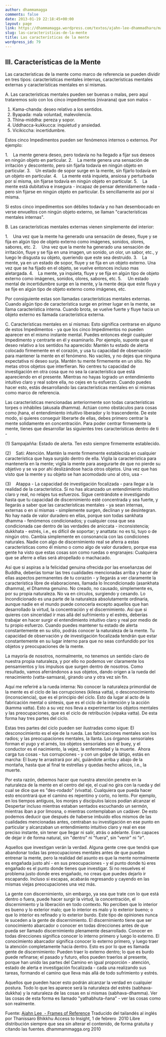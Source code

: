 ```yaml
---
author: dhammamagga
comments: false
date: 2013-01-19 22:18:45+00:00
layout: page
link: https://dhammamagga.wordpress.com/textos/ajahn-lee-dhammadharo/marcos-de-referencia/marcos-de-referencia/las-caracteristicas-de-la-mente/
slug: las-caracteristicas-de-la-mente
title: Las características de la mente
wordpress_id: 79
---
```


## III. Características de la Mente


Las características de la mente como marco de referencia se pueden dividir en tres tipos: características mentales internas, características mentales externas y características mentales en sí mismas.

A. Las características mentales pueden ser buenas o malas, pero aquí trataremos solo con los cinco impedimentos (nivarana) que son malos -

1. Kama-chanda: deseo relativo a los sentidos.
2. Byapada: mala voluntad, malevolencia.
3. Thina-middha: pereza y sopor.
4. Uddhacca-kukkucca: inquietud y ansiedad.
5. Vicikiccha: incertidumbre.

Estos cinco Impedimentos pueden ser fenómenos internos o externos. Por ejemplo:

1.    La mente genera deseo, pero todavía no ha llegado a fijar sus deseos en ningún objeto en particular.
2.    La mente genera una sensación de irritación y descontento, pero sin fijarla todavía en ningún objeto en particular.
3.    Un estado de sopor surge en la mente, sin fijarlo todavía en un objeto en particular.
4.    La mente está inquieta, ansiosa y perturbada por sí misma, sin fijarse todavía en ningún objeto en particular.
5.    La mente está dubitativa e insegura - incapaz de pensar detenidamente nada - pero sin fijarse en ningún objeto en particular. Es sencillamente así por sí misma.

Si estos cinco impedimentos son débiles todavía y no han desembocado en verse envueltos con ningún objeto externo, se llaman "características mentales internas".

B. Las características mentales externas vienen simplemente del interior:

1.    Una vez que la mente ha generado una sensación de deseo, fluye y se fija en algún tipo de objeto externo como imágenes, sonidos, olores, sabores, etc.
2.    Una vez que la mente ha generado una sensación de irritación, fluye y se fija en una imagen, un sonido, un olor, un sabor, etc., y luego le disgusta su objeto, queriendo que este sea destruido.
3.    La mente, ya en un estado de sopor, fluye y se fija en un objeto externo. Una vez que se ha fijado en el objeto, se vuelve entonces incluso mas aletargada.
4.    La mente, ya inquieta, fluye y se fija en algún tipo de objeto externo como imágenes, sonidos, olores, sabores, etc.
5.     Un estado mental de incertidumbre surge en la mente, y la mente deja que este fluya y se fije en algún tipo de objeto externo como imágenes, etc.

Por consiguiente estas son llamadas características mentales externas. Cuando algún tipo de característica surge en primer lugar en la mente, se llama característica interna. Cuando brota, se vuelve fuerte y fluye hacia un objeto externo es llamada característica externa.

C. Características mentales en sí mismas: Esto significa centrarse en alguno de estos Impedimentos - ya que los cinco Impedimentos no pueden aparecer en el mismo instante mental. Puedes entonces elegir cualquier Impedimento y centrarte en él y examinarlo. Por ejemplo, suponte que el deseo relativo a los sentidos ha aparecido: Mantén tu estado de alerta colocado firmemente en el corazón, y usa tu capacidad de observación para mantener la mente en el fenómeno. No vaciles, y no dejes que ninguna expectativa ni deseo surja. Mantén tu mente firmemente en un sitio. No metas otros objetos que interfieran. No centres tu capacidad de investigación en otra cosa que no sea la característica que está apareciendo en el presente. Mientras no hayas logrado un entendimiento intuitivo claro y real sobre ella, no cejes en tu esfuerzo. Cuando puedes hacer esto, estás desarrollando las características mentales en sí mismas como marco de referencia.

Las características mencionadas anteriormente son todas características torpes o inhábiles (akusala dhamma). Actúan como obstáculos para cosas como jhana, el entendimiento intuitivo liberador y lo trascendente. De este modo, si quieres conseguir liberarte de ellas, debes primero centrar la mente solidamente en concentración. Para poder centrar firmemente la mente, tienes que desarrollar las siguientes tres características dentro de ti -

(1) Sampajañña: Estado de alerta. Ten esto siempre firmemente establecido.

(2)    Sati: Atención. Mantén la mente firmemente establecida en cualquier característica que haya surgido dentro de ella. Vigila la característica para mantenerla en la mente; vigila la mente para asegurarte de que no pierde su objetivo y se va por ahí deslizándose hacia otros objetos. Una vez que has visto que la mente y su objeto se han acomodado uno al otro, usa -

(3)    Atappa - La capacidad de investigación focalizada - para llegar a la realidad de la característica. Si no has alcanzado un entendimiento intuitivo claro y real, no relajes tus esfuerzos. Sigue centrándote e investigando hasta que tu capacidad de discernimiento esté concentrada y sea fuerte, y llegarás a saber que las características mentales - ya sean internas, externas o en sí mismas - simplemente surgen, declinan y se desintegran. No hay nada de valor duradero en ellas, porque son todas sankhata dhamma - fenómenos condicionados; y cualquier cosa que sea condicionada cae dentro de las verdades de aniccata - inconsistencia; dukkhata - estrés, i.e., es difícil de soportar; y anattata: no es tú, tuyo o de ningún otro. Cambia simplemente en consonancia con las condiciones naturales. Nadie con algo de discernimiento real se aferra a estas características como él mismo o como algo de valor duradero, porque esa gente ha visto que estas cosas son como ruedas o engranajes: Cualquiera que se aferre a ellas será atropellado o machacado.

Así que si aspiras a la felicidad genuina ofrecida por las enseñanzas del Buddha, deberías tomar las tres cualidades mencionadas arriba y hacer de ellas aspectos permanentes de tu corazón - y llegarás a ver claramente la característica libre de elaboraciones, llamada lo Incondicionado (asankhata dhamma), el Dhamma genuino. No creado, no causado, simplemente es, por su propia naturaleza. No va en círculos, surgiendo y cesando. Lo Incondicionado es una parte de la naturaleza absolutamente ordinaria, aunque nadie en el mundo puede conocerla excepto aquellos que han desarrollado la virtud, la concentración y el discernimiento. Así que si quieres con sinceridad ir mas allá del sufrimiento y el estrés, deberías trabajar en hacer surgir el entendimiento intuitivo claro y real por medio de tu propio esfuerzo. Cuando puedes mantener tu estado de alerta constantemente en su sitio, podrás conocer la naturaleza de la mente. Tu capacidad de observación y de investigación focalizada tendrán que estar constantemente en su lugar interno para que no seas confundido por los objetos y preocupaciones de la mente.

La mayoría de nosotros, normalmente, no tenemos un sentido claro de nuestra propia naturaleza, y por ello no podemos ver claramente los pensamientos y los impulsos que surgen dentro de nosotros. Como resultado, vamos aferrándonos a sus objetos, dando origen a la rueda del renacimiento (vatta-samsara), girando una y otra vez sin fin.

Aquí me referiré a la rueda interna: No conocer la naturaleza primordial de la mente es el ciclo de las corrupciones (kilesa vatta), o desconocimiento (inconsciencia), que es el principio del ciclo. Esto da lugar al acto de la fabricación mental o síntesis, que es el ciclo de la intención y la acción (kamma vatta). Esto a su vez nos lleva a experimentar los objetos mentales y las preocupaciones, que es el ciclo de retribución (vipaka vatta). De esta forma hay tres partes del ciclo.

Estas tres partes del ciclo pueden ser ilustradas como sigue: El desconocimiento es el eje de la rueda. Las fabricaciones mentales son los radios; y las preocupaciones mentales, la llanta. Los órganos sensoriales forman el yugo y el arnés, los objetos sensoriales son el buey, y el conductor es el nacimiento, la vejez, la enfermedad y la muerte.  Ahora carga tus cosas - tus corrupciones - y con un golpe de látigo, estás en marcha: El buey te arrastrará por ahí, guiándote arriba y abajo de la montaña, hasta que al final te estrellas y quedas hecho añicos, i.e., la muerte.

Por esta razón, debemos hacer que nuestra atención penetre en la naturaleza de la mente en el centro del eje, el cual no gira con la rueda y del cual se dice que es "des-rodado" (vivatta). Cualquiera que pueda hacer esto encontrará que el camino es repentino y corto, no lento. Por ejemplo, en los tiempos antiguos, los monjes y discípulos laicos podían alcanzar el Despertar incluso mientras estaban sentados escuchando un sermón, mientras iban a por limosna, o mientras contemplaban un cadáver. De esto podemos deducir que después de haberse imbuido ellos mismos de las cualidades mencionadas antes, centraban su investigación en ese punto en particular y alcanzaban un entendimiento intuitivo claro y real en ese preciso instante, sin tener que llegar ni salir, atrás o adelante. Eran capaces de dejar ir de forma natural, sin "dentro" ni "fuera", sin "venir" ni "ir".

Aquellos que investigan verán la verdad. Alguna gente cree que tendrá que abandonar todas las preocupaciones mentales antes de que puedan entrenar la mente, pero la realidad del asunto es que la mente normalmente es engañada justo ahí - en sus preocupaciones - y el punto donde tú eres engañado es el punto donde tienes que investigar. Si no resuelves el problema justo donde eres engañado, no creas que puedes dejarlo ir escapando. Incluso si escapas, acabarás regresando y cayendo en las mismas viejas preocupaciones una vez más.

La gente con discernimiento, sin embargo, ya sea que trate con lo que está dentro o fuera, puede hacer surgir la virtud, la concentración, el discernimiento y la liberación en todo contexto. No perciben que lo interior es bueno y lo exterior malo; que lo interior es malo y lo exterior bueno; o que lo interior es refinado y lo exterior burdo. Este tipo de opiniones nunca le suceden a la gente de discernimiento. El discernimiento tiene que ser conocimiento abarcador o conocer en todas direcciones antes de que pueda ser llamado discernimiento plenamente desarrollado. Conocer en todas direcciones significa conocer lo interno primero y luego lo externo. El conocimiento abarcador significa conocer lo externo primero, y luego traer la atención completamente hacia dentro. Esto es por lo que es llamada gente de discernimiento: Pueden traer lo externo dentro; lo que es burdo puede refinarse; el pasado y futuro, ellos pueden traerlos al presente, porque han unido las partes del Camino en igual proporción - atención, estado de alerta e investigación focalizada - cada una realizando sus tareas, formando el camino que lleva más allá de todo sufrimiento y estrés.

Aquellos que pueden hacer esto podrán alcanzar la verdad en cualquier postura. Todo lo que les aparece será la naturaleza del estrés (sabhava-dukkha) y la naturaleza de las cosas en sí mismas (sabhava-dhamma). Ver las cosas de esta forma es llamado "yathabhuta-ñana" - ver las cosas como son realmente.<!-- more -->


Fuente: [Ajahn Lee  - Frames of Reference](http://www.accesstoinsight.org/lib/thai/lee/frames.html)
Traducido del tailandés al inglés por Thanissaro Bhikkhu
Access to Insight, 1 de febrero  2010
Libre distribución siempre que sea sin alterar el contenido, de forma gratuita y citando las fuentes.
dhammammagga.org 2010

